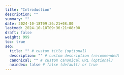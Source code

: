 ```yaml
---
title: "Introduction"
description: ""
summary: ""
date: 2024-10-18T09:36:21+08:00
lastmod: 2024-10-18T09:36:21+08:00
draft: false
weight: 999
toc: true
seo:
  title: "" # custom title (optional)
  description: "" # custom description (recommended)
  canonical: "" # custom canonical URL (optional)
  noindex: false # false (default) or true
---
```

